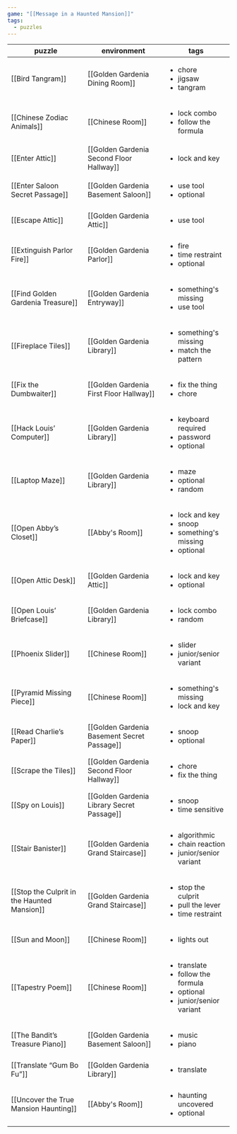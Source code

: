 ```yaml
---
game: "[[Message in a Haunted Mansion]]"
tags: 
  - puzzles
---
```


<!-- QueryToSerialize: Table WITHOUT ID file.link as puzzle, environment, tags from "03 MHM/Puzzles" where !startswith(file.path, "03 MHM/Puzzles/Hanzi") sort file.link -->
<!-- SerializedQuery: Table WITHOUT ID file.link as puzzle, environment, tags from "03 MHM/Puzzles" where !startswith(file.path, "03 MHM/Puzzles/Hanzi") sort file.link -->

| puzzle                                                                                                 | environment                                                                                                 | tags                                                                                                  |
| ------------------------------------------------------------------------------------------------------ | ----------------------------------------------------------------------------------------------------------- | ----------------------------------------------------------------------------------------------------- |
| [[Bird Tangram]]                                                       | [[Golden Gardenia Dining Room]]                         | <ul><li>chore</li><li>jigsaw</li><li>tangram</li></ul>                                                |
| [[Chinese Zodiac Animals]]                                   | [[Chinese Room]]                                                       | <ul><li>lock combo</li><li>follow the formula</li></ul>                                               |
| [[Enter Attic]]                                                         | [[Golden Gardenia Second Floor Hallway]]       | <ul><li>lock and key</li></ul>                                                                        |
| [[Enter Saloon Secret Passage]]                         | [[Golden Gardenia Basement Saloon]]                 | <ul><li>use tool</li><li>optional</li></ul>                                                           |
| [[Escape Attic]]                                                       | [[Golden Gardenia Attic]]                                     | <ul><li>use tool</li></ul>                                                                            |
| [[Extinguish Parlor Fire]]                                   | [[Golden Gardenia Parlor]]                                   | <ul><li>fire</li><li>time restraint</li><li>optional</li></ul>                                        |
| [[Find Golden Gardenia Treasure]]                     | [[Golden Gardenia Entryway]]                               | <ul><li>something's missing</li><li>use tool</li></ul>                                                |
| [[Fireplace Tiles]]                                                 | [[Golden Gardenia Library]]                                 | <ul><li>something's missing</li><li>match the pattern</li></ul>                                       |
| [[Fix the Dumbwaiter]]                                           | [[Golden Gardenia First Floor Hallway]]         | <ul><li>fix the thing</li><li>chore</li></ul>                                                         |
| [[Hack Louis’ Computer]]                                       | [[Golden Gardenia Library]]                                 | <ul><li>keyboard required</li><li>password</li><li>optional</li></ul>                                 |
| [[Laptop Maze]]                                                         | [[Golden Gardenia Library]]                                 | <ul><li>maze</li><li>optional</li><li>random</li></ul>                                                |
| [[Open Abby’s Closet]]                                           | [[Abby's Room]]                                                         | <ul><li>lock and key</li><li>snoop</li><li>something's missing</li><li>optional</li></ul>             |
| [[Open Attic Desk]]                                                 | [[Golden Gardenia Attic]]                                     | <ul><li>lock and key</li><li>optional</li></ul>                                                       |
| [[Open Louis’ Briefcase]]                                     | [[Golden Gardenia Library]]                                 | <ul><li>lock combo</li><li>random</li></ul>                                                           |
| [[Phoenix Slider]]                                                   | [[Chinese Room]]                                                       | <ul><li>slider</li><li>junior/senior variant</li></ul>                                                |
| [[Pyramid Missing Piece]]                                     | [[Chinese Room]]                                                       | <ul><li>something's missing</li><li>lock and key</li></ul>                                            |
| [[Read Charlie’s Paper]]                                       | [[Golden Gardenia Basement Secret Passage]] | <ul><li>snoop</li><li>optional</li></ul>                                                              |
| [[Scrape the Tiles]]                                               | [[Golden Gardenia Second Floor Hallway]]       | <ul><li>chore</li><li>fix the thing</li></ul>                                                         |
| [[Spy on Louis]]                                                       | [[Golden Gardenia Library Secret Passage]]   | <ul><li>snoop</li><li>time sensitive</li></ul>                                                        |
| [[Stair Banister]]                                                   | [[Golden Gardenia Grand Staircase]]                 | <ul><li>algorithmic</li><li>chain reaction</li><li>junior/senior variant</li></ul>                    |
| [[Stop the Culprit in the Haunted Mansion]] | [[Golden Gardenia Grand Staircase]]                 | <ul><li>stop the culprit</li><li>pull the lever</li><li>time restraint</li></ul>                      |
| [[Sun and Moon]]                                                       | [[Chinese Room]]                                                       | <ul><li>lights out</li></ul>                                                                          |
| [[Tapestry Poem]]                                                     | [[Chinese Room]]                                                       | <ul><li>translate</li><li>follow the formula</li><li>optional</li><li>junior/senior variant</li></ul> |
| [[The Bandit’s Treasure Piano]]                         | [[Golden Gardenia Basement Saloon]]                 | <ul><li>music</li><li>piano</li></ul>                                                                 |
| [[Translate “Gum Bo Fu”]]                                     | [[Golden Gardenia Library]]                                 | <ul><li>translate</li></ul>                                                                           |
| [[Uncover the True Mansion Haunting]]             | [[Abby's Room]]                                                         | <ul><li>haunting uncovered</li><li>optional</li></ul>                                                 |
<!-- SerializedQuery END -->
